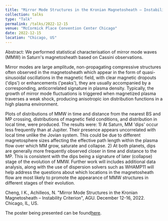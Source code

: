```yaml
---
title: "Mirror Mode Structures in the Kronian Magnetosheath – Instability Criterion"
collection: talks
type: "Talk"
permalink: /talks/2022-12-15
venue: "McCormick Place Convention Center Chicago"
date: 2022-12-15
location: "Chicago, US"
---
```


Abstract: We performed statistical characterisation of mirror mode waves (MMW) in Saturn's magnetosheath based on Cassini observations. 

Mirror modes are large amplitude, non-propagating compressive structures often observed in the magnetosheath which appear in the form of quasi-sinusoidal oscillations in the magnetic field, with clear magnetic dropouts ('dips') or enhancements ('peaks'), they are usually accompanied by a corresponding, anticorrelated signature in plasma density. Typically, the growth of mirror mode fluctuations is triggered when magnetized plasma traverses a weak shock, producing anisotropic ion distribution functions in a high plasma environment.

Plots of distributions of MMW in time and distance from the nearest BS and MP crossing, distributions of magnetic field conditions, and distribution in local time, were produced. The results were: 1) At Saturn, MM 'dips' occur less frequently than at Jupiter. Their presence appears uncorrelated with local time unlike the Jovian system. This could be due to different magnetosphere sizes affecting the effective path length within the plasma flow over which MM grow, saturate and collapse. 2) At both planets, dips are generally more frequently observed closer in time and distance to the MP. This is consistent with the dips being a signature of later (collapse) stage of the evolution of MMW. Further work will includes additional data analysis, along with the use of dispersion solvers such as WHAMP11 will help address the questions about which locations in the magnetosheath flow are most likely to promote the appearance of MMW structures in different stages of their evolution. 

Cheng, I K., Achilleos, N. "Mirror Mode Structures in the Kronian Magnetosheath – Instability Criterion", AGU. December 12-16, 2022. Chicago, IL, US.

The poster being presented can be found[here](https://bit.ly/3XQPLjy).
